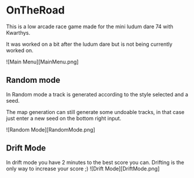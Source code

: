 # OnTheRoad

This is a low arcade race game made for the mini ludum dare 74 with Kwarthys.

It was worked on a bit after the ludum dare but is not being currently worked on.

![Main Menu][MainMenu.png]

## Random mode

In Random mode a track is generated according to the style selected and a seed.

The map generation can still generate some undoable tracks, in that case just enter a new seed on the bottom right input.

![Random Mode][RandomMode.png]

## Drift Mode

In drift mode you have 2 minutes to the best score you can. Drifting is the only way to increase your score ;)
![Drift Mode][DriftMode.png]
